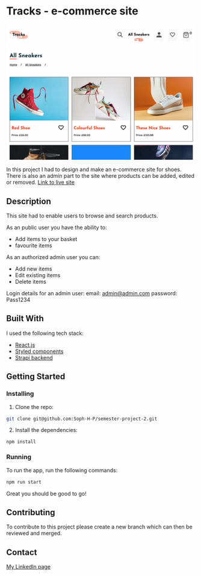 # Tracks - e-commerce site

![image](https://github.com/Soph-H-P/semester-project-2/blob/master/src/assets/site-preview.png?raw=true)

In this project I had to design and make an e-commerce site for shoes.
There is also an admin part to the site where products can be added, edited or removed.
[Link to live site](https://dapper-shoes.netlify.app)

## Description

This site had to enable users to browse and search products.

As an public user you have the ability to:

- Add items to your basket
- favourite items

As an authorized admin user you can:

- Add new items
- Edit existing items
- Delete items

Login details for an admin user:
email: admin@admin.com
password: Pass1234

## Built With

I used the following tech stack:

- [React.js](https://reactjs.org/)
- [Styled components](https://styled-components.com/)
- [Strapi backend](https://strapi.io/)

## Getting Started

### Installing

1. Clone the repo:

```bash
git clone git@github.com:Soph-H-P/semester-project-2.git
```

2. Install the dependencies:

```
npm install
```

### Running

To run the app, run the following commands:

```bash
npm run start
```

Great you should be good to go!

## Contributing

To contribute to this project please create a new branch which can then be reviewed and merged.

## Contact

[My LinkedIn page](https://www.linkedin.com/in/smphaugland/)
